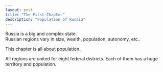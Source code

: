 ```yaml
---
layout: post
title: "The First Chapter"
description: "Population of Russia"
---
```


Russia is a big and complex state. <br/>
Russian regions vary in size, wealth, population, autonomy, etc..

This chapter is all about population.

All regions are united for eight federal districts.
Each of them has a huge territory and population.
